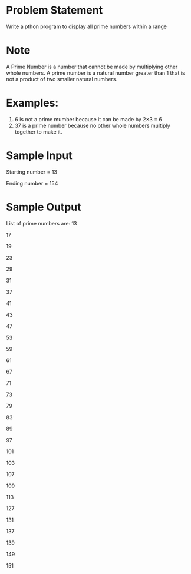 # Problem Statement

 Write a pthon program to display all prime numbers within a range

# Note

A Prime Number is a number that cannot be made by multiplying other whole numbers. A prime number is a natural number greater than 1 that is not a product of two smaller natural numbers.

# Examples:
1. 6 is not a prime mumber because it can be made by 2×3 = 6
2. 37 is a prime number because no other whole numbers multiply together to make it.

# Sample Input

Starting number = 13

Ending number = 154

# Sample Output

List of prime numbers are:
13

17

19

23

29

31

37

41

43

47

53

59

61

67

71

73

79

83

89

97

101

103

107

109

113

127

131

137

139

149

151
